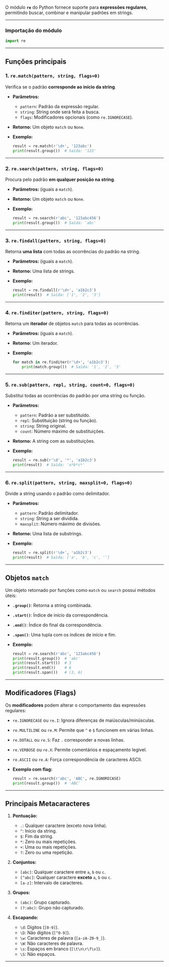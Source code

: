 O módulo **`re`** do Python fornece suporte para **expressões regulares**, permitindo buscar, combinar e manipular padrões em strings.

---

### **Importação do módulo**

```python
import re
```

---

## **Funções principais**

### **1. `re.match(pattern, string, flags=0)`**
Verifica se o padrão **corresponde ao início da string**.

- **Parâmetros:**
  - `pattern`: Padrão da expressão regular.
  - `string`: String onde será feita a busca.
  - `flags`: Modificadores opcionais (como `re.IGNORECASE`).

- **Retorno:** Um objeto `match` ou `None`.

- **Exemplo:**
  ```python
  result = re.match(r'\d+', '123abc')
  print(result.group())  # Saída: '123'
  ```

---

### **2. `re.search(pattern, string, flags=0)`**
Procura pelo padrão **em qualquer posição na string**.

- **Parâmetros:** (iguais a `match`).
- **Retorno:** Um objeto `match` ou `None`.

- **Exemplo:**
  ```python
  result = re.search(r'abc', '123abc456')
  print(result.group())  # Saída: 'abc'
  ```

---

### **3. `re.findall(pattern, string, flags=0)`**
Retorna **uma lista** com todas as ocorrências do padrão na string.

- **Parâmetros:** (iguais a `match`).
- **Retorno:** Uma lista de strings.

- **Exemplo:**
  ```python
  result = re.findall(r'\d+', 'a1b2c3')
  print(result)  # Saída: ['1', '2', '3']
  ```

---

### **4. `re.finditer(pattern, string, flags=0)`**
Retorna um **iterador** de objetos `match` para todas as ocorrências.

- **Parâmetros:** (iguais a `match`).
- **Retorno:** Um iterador.

- **Exemplo:**
  ```python
  for match in re.finditer(r'\d+', 'a1b2c3'):
      print(match.group())  # Saída: '1', '2', '3'
  ```

---

### **5. `re.sub(pattern, repl, string, count=0, flags=0)`**
Substitui todas as ocorrências do padrão por uma string ou função.

- **Parâmetros:**
  - `pattern`: Padrão a ser substituído.
  - `repl`: Substituição (string ou função).
  - `string`: String original.
  - `count`: Número máximo de substituições.

- **Retorno:** A string com as substituições.

- **Exemplo:**
  ```python
  result = re.sub(r'\d', '*', 'a1b2c3')
  print(result)  # Saída: 'a*b*c*'
  ```

---

### **6. `re.split(pattern, string, maxsplit=0, flags=0)`**
Divide a string usando o padrão como delimitador.

- **Parâmetros:**
  - `pattern`: Padrão delimitador.
  - `string`: String a ser dividida.
  - `maxsplit`: Número máximo de divisões.

- **Retorno:** Uma lista de substrings.

- **Exemplo:**
  ```python
  result = re.split(r'\d+', 'a1b2c3')
  print(result)  # Saída: ['a', 'b', 'c', '']
  ```

---

## **Objetos `match`**

Um objeto retornado por funções como `match` ou `search` possui métodos úteis:

- **`.group()`**: Retorna a string combinada.
- **`.start()`**: Índice de início da correspondência.
- **`.end()`**: Índice do final da correspondência.
- **`.span()`**: Uma tupla com os índices de início e fim.

- **Exemplo:**
  ```python
  result = re.search(r'abc', '123abc456')
  print(result.group())  # 'abc'
  print(result.start())  # 3
  print(result.end())    # 6
  print(result.span())   # (3, 6)
  ```

---

## **Modificadores (Flags)**

Os **modificadores** podem alterar o comportamento das expressões regulares:

- `re.IGNORECASE` ou `re.I`: Ignora diferenças de maiúsculas/minúsculas.
- `re.MULTILINE` ou `re.M`: Permite que `^` e `$` funcionem em várias linhas.
- `re.DOTALL` ou `re.S`: Faz `.` corresponder a novas linhas.
- `re.VERBOSE` ou `re.X`: Permite comentários e espaçamento legível.
- `re.ASCII` ou `re.A`: Força correspondência de caracteres ASCII.

- **Exemplo com flag:**
  ```python
  result = re.search(r'abc', 'ABC', re.IGNORECASE)
  print(result.group())  # 'ABC'
  ```

---

## **Principais Metacaracteres**

1. **Pontuação:**
   - `.`: Qualquer caractere (exceto nova linha).
   - `^`: Início da string.
   - `$`: Fim da string.
   - `*`: Zero ou mais repetições.
   - `+`: Uma ou mais repetições.
   - `?`: Zero ou uma repetição.

2. **Conjuntos:**
   - `[abc]`: Qualquer caractere entre `a`, `b` ou `c`.
   - `[^abc]`: Qualquer caractere **exceto** `a`, `b` ou `c`.
   - `[a-z]`: Intervalo de caracteres.

3. **Grupos:**
   - `(abc)`: Grupo capturado.
   - `(?:abc)`: Grupo não capturado.

4. **Escapando:**
   - `\d`: Dígitos (`[0-9]`).
   - `\D`: Não dígitos (`[^0-9]`).
   - `\w`: Caracteres de palavra (`[a-zA-Z0-9_]`).
   - `\W`: Não caracteres de palavra.
   - `\s`: Espaços em branco (`[\t\n\r\f\v]`).
   - `\S`: Não espaços.

---

